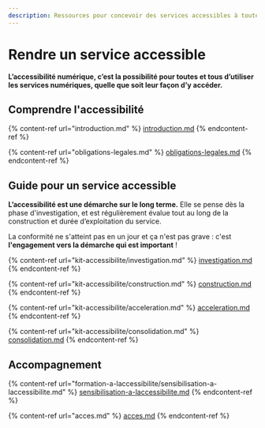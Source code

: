 ```yaml
---
description: Ressources pour concevoir des services accessibles à toutes et tous.
---
```


# Rendre un service accessible

**L’accessibilité numérique, c’est la possibilité pour toutes et tous d’utiliser les services numériques, quelle que soit leur façon d’y accéder.**

## Comprendre l'accessibilité

{% content-ref url="introduction.md" %}
[introduction.md](introduction.md)
{% endcontent-ref %}

{% content-ref url="obligations-legales.md" %}
[obligations-legales.md](obligations-legales.md)
{% endcontent-ref %}

## Guide pour un service accessible <a href="#guide-pour-un-service-accessible" id="guide-pour-un-service-accessible"></a>

**L’accessibilité est une démarche sur le long terme.** Elle se pense dès la phase d'investigation, et est régulièrement évalue tout au long de la construction et durée d’exploitation du service.

La conformité ne s'atteint pas en un jour et ça n'est pas grave : c'est **l'engagement vers la démarche qui est important** !

{% content-ref url="kit-accessibilite/investigation.md" %}
[investigation.md](kit-accessibilite/investigation.md)
{% endcontent-ref %}

{% content-ref url="kit-accessibilite/construction.md" %}
[construction.md](kit-accessibilite/construction.md)
{% endcontent-ref %}

{% content-ref url="kit-accessibilite/acceleration.md" %}
[acceleration.md](kit-accessibilite/acceleration.md)
{% endcontent-ref %}

{% content-ref url="kit-accessibilite/consolidation.md" %}
[consolidation.md](kit-accessibilite/consolidation.md)
{% endcontent-ref %}

## Accompagnement

{% content-ref url="formation-a-laccessibilite/sensibilisation-a-laccessibilite.md" %}
[sensibilisation-a-laccessibilite.md](formation-a-laccessibilite/sensibilisation-a-laccessibilite.md)
{% endcontent-ref %}

{% content-ref url="acces.md" %}
[acces.md](acces.md)
{% endcontent-ref %}
